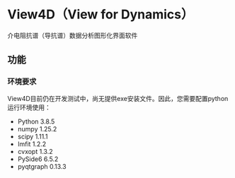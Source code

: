 # View4D（View for Dynamics）
介电阻抗谱（导抗谱）数据分析图形化界面软件

## 功能

### 环境要求
View4D目前仍在开发测试中，尚无提供exe安装文件。因此，您需要配置python运行环境使用：

- Python 3.8.5
- numpy 1.25.2
- scipy 1.11.1
- lmfit 1.2.2
- cvxopt 1.3.2
- PySide6 6.5.2
- pyqtgraph 0.13.3

  
